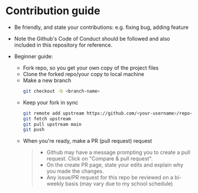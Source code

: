 # Contribution guide

- Be friendly, and state your contributions: e.g. fixing bug, adding feature
- Note the Github's Code of Conduct should be followed and also included in this repository for reference.

- Beginner guide: 
  - Fork repo, so you get your own copy of the project files 
  - Clone the forked repo/your copy to local machine 
  - Make a new branch
      ```bash
      git checkout -b <branch-name>
      ```
  - Keep your fork in sync
      ```bash
      git remote add upstream https://github.com/<your-username>/repo-name.git
      git fetch upstream
      git pull upstream main
      git push
      ```
  - When you're ready, make a PR (pull request) request
    >* Github may have a message prompting you to create a pull request. Click on "Compare & pull request".
    >* On the create PR page, state your edits and explain why you made the changes. 
    >* Any issue/PR request for this repo be reviewed on a bi-weekly basis (may vary due to my school schedule)

